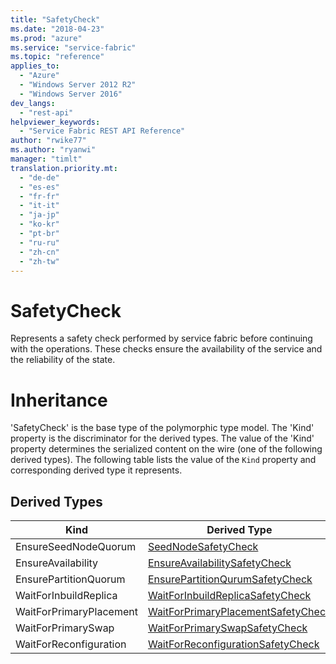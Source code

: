 ```yaml
---
title: "SafetyCheck"
ms.date: "2018-04-23"
ms.prod: "azure"
ms.service: "service-fabric"
ms.topic: "reference"
applies_to: 
  - "Azure"
  - "Windows Server 2012 R2"
  - "Windows Server 2016"
dev_langs: 
  - "rest-api"
helpviewer_keywords: 
  - "Service Fabric REST API Reference"
author: "rwike77"
ms.author: "ryanwi"
manager: "timlt"
translation.priority.mt: 
  - "de-de"
  - "es-es"
  - "fr-fr"
  - "it-it"
  - "ja-jp"
  - "ko-kr"
  - "pt-br"
  - "ru-ru"
  - "zh-cn"
  - "zh-tw"
---
```

# SafetyCheck

Represents a safety check performed by service fabric before continuing with the operations. These checks ensure the availability of the service and the reliability of the state.
# Inheritance

'SafetyCheck' is the base type of the polymorphic type model. The 'Kind' property is the discriminator for the derived types. 
The value of the 'Kind' property determines the serialized content on the wire (one of the following derived types). 
The following table lists the value of the `Kind` property and corresponding derived type it represents.
## Derived Types

| Kind | Derived Type |
| --- | --- | 
| EnsureSeedNodeQuorum | [SeedNodeSafetyCheck](sfclient-v62-model-seednodesafetycheck.md) |
| EnsureAvailability | [EnsureAvailabilitySafetyCheck](sfclient-v62-model-ensureavailabilitysafetycheck.md) |
| EnsurePartitionQuorum | [EnsurePartitionQurumSafetyCheck](sfclient-v62-model-ensurepartitionqurumsafetycheck.md) |
| WaitForInbuildReplica | [WaitForInbuildReplicaSafetyCheck](sfclient-v62-model-waitforinbuildreplicasafetycheck.md) |
| WaitForPrimaryPlacement | [WaitForPrimaryPlacementSafetyCheck](sfclient-v62-model-waitforprimaryplacementsafetycheck.md) |
| WaitForPrimarySwap | [WaitForPrimarySwapSafetyCheck](sfclient-v62-model-waitforprimaryswapsafetycheck.md) |
| WaitForReconfiguration | [WaitForReconfigurationSafetyCheck](sfclient-v62-model-waitforreconfigurationsafetycheck.md) |

